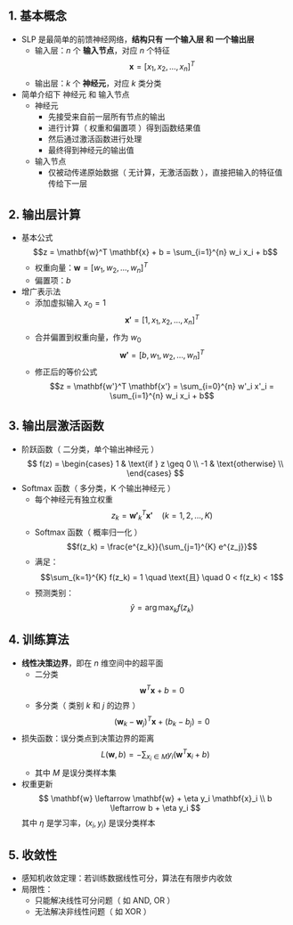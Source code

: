 ## 1. 基本概念

- SLP 是最简单的前馈神经网络，**结构只有 一个输入层 和 一个输出层**
  - 输入层：$n$ 个 **输入节点**，对应 $n$ 个特征
    $$\mathbf{x} = [x_1, x_2, \dots, x_n]^T$$
  - 输出层：$k$ 个 **神经元**，对应 $k$ 类分类
- 简单介绍下 神经元 和 输入节点
  - 神经元
    - 先接受来自前一层所有节点的输出
    - 进行计算（ 权重和偏置项 ）得到函数结果值
    - 然后通过激活函数进行处理
    - 最终得到神经元的输出值
  - 输入节点
    - 仅被动传递原始数据（ 无计算，无激活函数 ），直接把输入的特征值传给下一层

## 2. 输出层计算

- 基本公式
  $$z = \mathbf{w}^T \mathbf{x} + b = \sum_{i=1}^{n} w_i x_i + b$$
  - 权重向量：$\mathbf{w} = [w_1, w_2, \dots, w_n]^T$
  - 偏置项：$b$
- 增广表示法
  - 添加虚拟输入 $x_0 = 1$
    $$\mathbf{x'} = [1, x_1, x_2, \dots, x_n]^T$$
  - 合并偏置到权重向量，作为 $w_0$
    $$\mathbf{w'} = [b, w_1, w_2, \dots, w_n]^T$$
  - 修正后的等价公式
    $$z = \mathbf{w'}^T \mathbf{x'} = \sum_{i=0}^{n} w'_i x'_i = \sum_{i=1}^{n} w_i x_i + b$$

## 3. 输出层激活函数

- 阶跃函数（ 二分类，单个输出神经元 ）
  $$
    f(z) = \begin{cases}
      1 & \text{if } z \geq 0 \\
      -1 & \text{otherwise} \\
    \end{cases}
  $$
- Softmax 函数（ 多分类，K 个输出神经元 ）
  - 每个神经元有独立权重
    $$z_k = \mathbf{w'}_k^T \mathbf{x'} \quad (k = 1,2,\dots,K)$$
  - Softmax 函数（ 概率归一化 ）
    $$f(z_k) = \frac{e^{z_k}}{\sum_{j=1}^{K} e^{z_j}}$$
  - 满足：
    $$\sum_{k=1}^{K} f(z_k) = 1 \quad \text{且} \quad 0 < f(z_k) < 1$$
  - 预测类别：
    $$\hat{y} = \arg\max_{k} f(z_k)$$

## 4. 训练算法

- **线性决策边界**，即在 $n$ 维空间中的超平面
  - 二分类
    $$\mathbf{w}^T \mathbf{x} + b = 0$$
  - 多分类（ 类别 $k$ 和 $j$ 的边界 ）
    $$(\mathbf{w}_k - \mathbf{w}_j)^T \mathbf{x} + (b_k - b_j) = 0$$
- 损失函数：误分类点到决策边界的距离
  $$
  L(\mathbf{w}, b) = -\sum_{x_i \in M} y_i (\mathbf{w}^T \mathbf{x}_i + b)
  $$
  - 其中 $M$ 是误分类样本集
- 权重更新
  $$
  \mathbf{w} \leftarrow \mathbf{w} + \eta y_i \mathbf{x}_i \\
  b \leftarrow b + \eta y_i
  $$
  其中 $\eta$ 是学习率，$(x_i, y_i)$ 是误分类样本

## 5. 收敛性

- 感知机收敛定理：若训练数据线性可分，算法在有限步内收敛
- 局限性：
  - 只能解决线性可分问题（ 如 AND, OR ）
  - 无法解决非线性问题（ 如 XOR ）

